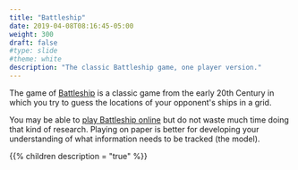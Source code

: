 ```yaml
---
title: "Battleship"
date: 2019-04-08T08:16:45-05:00
weight: 300
draft: false
#type: slide
#theme: white
description: "The classic Battleship game, one player version."
---
```


The game of
[Battleship](https://en.wikipedia.org/wiki/Battleship_(game)) is a
classic game from the early 20th Century in which you try to guess the
locations of your opponent's ships in a grid.

You may be able to [play Battleship
online](https://battleship-game.org/en/) but do not waste much time
doing that kind of research. Playing on paper is better for developing
your understanding of what information needs to be tracked (the
model).

{{% children description = "true" %}}

